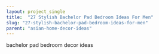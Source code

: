 ```yaml
---
layout: project_single
title:  "27 Stylish Bachelor Pad Bedroom Ideas For Men"
slug: "27-stylish-bachelor-pad-bedroom-ideas-for-men"
parent: "asian-home-decor-ideas"
---
```

bachelor pad bedroom decor ideas